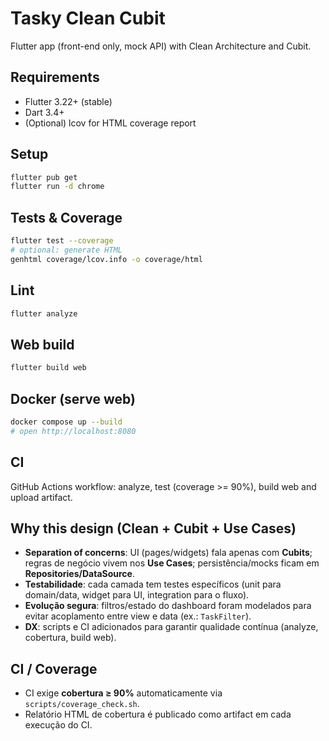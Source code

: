 # Tasky Clean Cubit

Flutter app (front-end only, mock API) with Clean Architecture and Cubit.

## Requirements
- Flutter 3.22+ (stable)
- Dart 3.4+
- (Optional) lcov for HTML coverage report

## Setup
```bash
flutter pub get
flutter run -d chrome
```

## Tests & Coverage
```bash
flutter test --coverage
# optional: generate HTML
genhtml coverage/lcov.info -o coverage/html
```

## Lint
```bash
flutter analyze
```

## Web build
```bash
flutter build web
```

## Docker (serve web)
```bash
docker compose up --build
# open http://localhost:8080
```

## CI
GitHub Actions workflow: analyze, test (coverage >= 90%), build web and upload artifact.

## Why this design (Clean + Cubit + Use Cases)

- **Separation of concerns**: UI (pages/widgets) fala apenas com **Cubits**; regras de negócio vivem nos **Use Cases**; persistência/mocks ficam em **Repositories/DataSource**.  
- **Testabilidade**: cada camada tem testes específicos (unit para domain/data, widget para UI, integration para o fluxo).  
- **Evolução segura**: filtros/estado do dashboard foram modelados para evitar acoplamento entre view e data (ex.: `TaskFilter`).  
- **DX**: scripts e CI adicionados para garantir qualidade contínua (analyze, cobertura, build web).

## CI / Coverage

- CI exige **cobertura ≥ 90%** automaticamente via `scripts/coverage_check.sh`.  
- Relatório HTML de cobertura é publicado como artifact em cada execução do CI.


